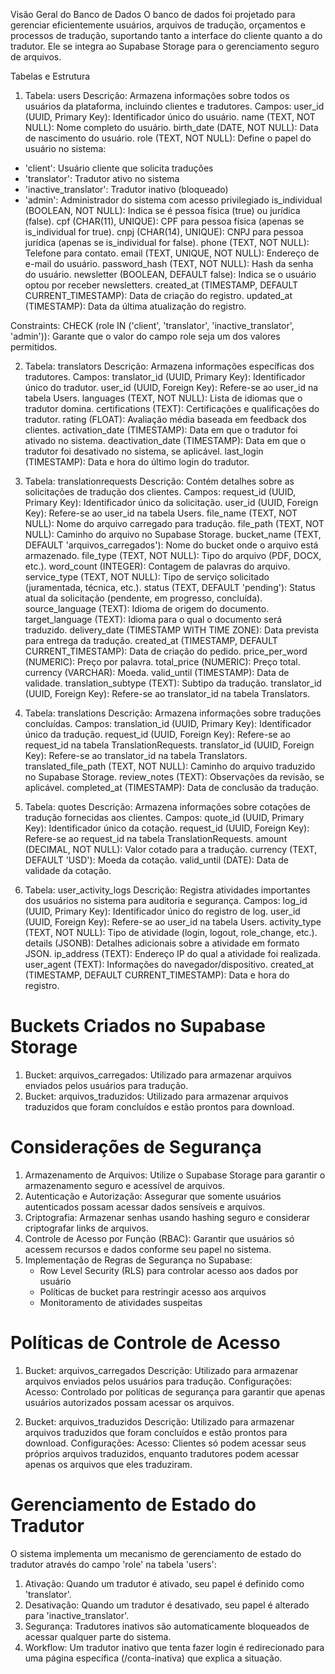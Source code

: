 Visão Geral do Banco de Dados
O banco de dados foi projetado para gerenciar eficientemente usuários, arquivos de tradução, orçamentos e processos de tradução, suportando tanto a interface do cliente quanto a do tradutor. Ele se integra ao Supabase Storage para o gerenciamento seguro de arquivos.

Tabelas e Estrutura
1. Tabela: users
Descrição: Armazena informações sobre todos os usuários da plataforma, incluindo clientes e tradutores.
Campos:
user_id (UUID, Primary Key): Identificador único do usuário.
name (TEXT, NOT NULL): Nome completo do usuário.
birth_date (DATE, NOT NULL): Data de nascimento do usuário.
role (TEXT, NOT NULL): Define o papel do usuário no sistema:
  - 'client': Usuário cliente que solicita traduções
  - 'translator': Tradutor ativo no sistema
  - 'inactive_translator': Tradutor inativo (bloqueado)
  - 'admin': Administrador do sistema com acesso privilegiado
is_individual (BOOLEAN, NOT NULL): Indica se é pessoa física (true) ou jurídica (false).
cpf (CHAR(11), UNIQUE): CPF para pessoa física (apenas se is_individual for true).
cnpj (CHAR(14), UNIQUE): CNPJ para pessoa jurídica (apenas se is_individual for false).
phone (TEXT, NOT NULL): Telefone para contato.
email (TEXT, UNIQUE, NOT NULL): Endereço de e-mail do usuário.
password_hash (TEXT, NOT NULL): Hash da senha do usuário.
newsletter (BOOLEAN, DEFAULT false): Indica se o usuário optou por receber newsletters.
created_at (TIMESTAMP, DEFAULT CURRENT_TIMESTAMP): Data de criação do registro.
updated_at (TIMESTAMP): Data da última atualização do registro.

Constraints:
CHECK (role IN ('client', 'translator', 'inactive_translator', 'admin')): Garante que o valor do campo role seja um dos valores permitidos.

2. Tabela: translators
Descrição: Armazena informações específicas dos tradutores.
Campos:
translator_id (UUID, Primary Key): Identificador único do tradutor.
user_id (UUID, Foreign Key): Refere-se ao user_id na tabela Users.
languages (TEXT, NOT NULL): Lista de idiomas que o tradutor domina.
certifications (TEXT): Certificações e qualificações do tradutor.
rating (FLOAT): Avaliação média baseada em feedback dos clientes.
activation_date (TIMESTAMP): Data em que o tradutor foi ativado no sistema.
deactivation_date (TIMESTAMP): Data em que o tradutor foi desativado no sistema, se aplicável.
last_login (TIMESTAMP): Data e hora do último login do tradutor.

3. Tabela: translationrequests
Descrição: Contém detalhes sobre as solicitações de tradução dos clientes.
Campos:
request_id (UUID, Primary Key): Identificador único da solicitação.
user_id (UUID, Foreign Key): Refere-se ao user_id na tabela Users.
file_name (TEXT, NOT NULL): Nome do arquivo carregado para tradução.
file_path (TEXT, NOT NULL): Caminho do arquivo no Supabase Storage.
bucket_name (TEXT, DEFAULT 'arquivos_carregados'): Nome do bucket onde o arquivo está armazenado.
file_type (TEXT, NOT NULL): Tipo do arquivo (PDF, DOCX, etc.).
word_count (INTEGER): Contagem de palavras do arquivo.
service_type (TEXT, NOT NULL): Tipo de serviço solicitado (juramentada, técnica, etc.).
status (TEXT, DEFAULT 'pending'): Status atual da solicitação (pendente, em progresso, concluída).
source_language (TEXT): Idioma de origem do documento.
target_language (TEXT): Idioma para o qual o documento será traduzido.
delivery_date (TIMESTAMP WITH TIME ZONE): Data prevista para entrega da tradução.
created_at (TIMESTAMP, DEFAULT CURRENT_TIMESTAMP): Data de criação do pedido.
price_per_word (NUMERIC): Preço por palavra.
total_price (NUMERIC): Preço total.
currency (VARCHAR): Moeda.
valid_until (TIMESTAMP): Data de validade.
translation_subtype (TEXT): Subtipo da tradução.
translator_id (UUID, Foreign Key): Refere-se ao translator_id na tabela Translators.

4. Tabela: translations
Descrição: Armazena informações sobre traduções concluídas.
Campos:
translation_id (UUID, Primary Key): Identificador único da tradução.
request_id (UUID, Foreign Key): Refere-se ao request_id na tabela TranslationRequests.
translator_id (UUID, Foreign Key): Refere-se ao translator_id na tabela Translators.
translated_file_path (TEXT, NOT NULL): Caminho do arquivo traduzido no Supabase Storage.
review_notes (TEXT): Observações da revisão, se aplicável.
completed_at (TIMESTAMP): Data de conclusão da tradução.

5. Tabela: quotes
Descrição: Armazena informações sobre cotações de tradução fornecidas aos clientes.
Campos:
quote_id (UUID, Primary Key): Identificador único da cotação.
request_id (UUID, Foreign Key): Refere-se ao request_id na tabela TranslationRequests.
amount (DECIMAL, NOT NULL): Valor cotado para a tradução.
currency (TEXT, DEFAULT 'USD'): Moeda da cotação.
valid_until (DATE): Data de validade da cotação.

6. Tabela: user_activity_logs
Descrição: Registra atividades importantes dos usuários no sistema para auditoria e segurança.
Campos:
log_id (UUID, Primary Key): Identificador único do registro de log.
user_id (UUID, Foreign Key): Refere-se ao user_id na tabela Users.
activity_type (TEXT, NOT NULL): Tipo de atividade (login, logout, role_change, etc.).
details (JSONB): Detalhes adicionais sobre a atividade em formato JSON.
ip_address (TEXT): Endereço IP do qual a atividade foi realizada.
user_agent (TEXT): Informações do navegador/dispositivo.
created_at (TIMESTAMP, DEFAULT CURRENT_TIMESTAMP): Data e hora do registro.

# Buckets Criados no Supabase Storage
1. Bucket: arquivos_carregados: Utilizado para armazenar arquivos enviados pelos usuários para tradução.
2. Bucket: arquivos_traduzidos: Utilizado para armazenar arquivos traduzidos que foram concluídos e estão prontos para download.

# Considerações de Segurança
1. Armazenamento de Arquivos: Utilize o Supabase Storage para garantir o armazenamento seguro e acessível de arquivos.
2. Autenticação e Autorização: Assegurar que somente usuários autenticados possam acessar dados sensíveis e arquivos.
3. Criptografia: Armazenar senhas usando hashing seguro e considerar criptografar links de arquivos.
4. Controle de Acesso por Função (RBAC): Garantir que usuários só acessem recursos e dados conforme seu papel no sistema.
5. Implementação de Regras de Segurança no Supabase:
   - Row Level Security (RLS) para controlar acesso aos dados por usuário
   - Políticas de bucket para restringir acesso aos arquivos
   - Monitoramento de atividades suspeitas

# Políticas de Controle de Acesso
1. Bucket: arquivos_carregados
Descrição: Utilizado para armazenar arquivos enviados pelos usuários para tradução.
Configurações:
Acesso: Controlado por políticas de segurança para garantir que apenas usuários autorizados possam acessar os arquivos.

2. Bucket: arquivos_traduzidos
Descrição: Utilizado para armazenar arquivos traduzidos que foram concluídos e estão prontos para download.
Configurações:
Acesso: Clientes só podem acessar seus próprios arquivos traduzidos, enquanto tradutores podem acessar apenas os arquivos que eles traduziram.

# Gerenciamento de Estado do Tradutor
O sistema implementa um mecanismo de gerenciamento de estado do tradutor através do campo 'role' na tabela 'users':
1. Ativação: Quando um tradutor é ativado, seu papel é definido como 'translator'.
2. Desativação: Quando um tradutor é desativado, seu papel é alterado para 'inactive_translator'.
3. Segurança: Tradutores inativos são automaticamente bloqueados de acessar qualquer parte do sistema.
4. Workflow: Um tradutor inativo que tenta fazer login é redirecionado para uma página específica (/conta-inativa) que explica a situação.